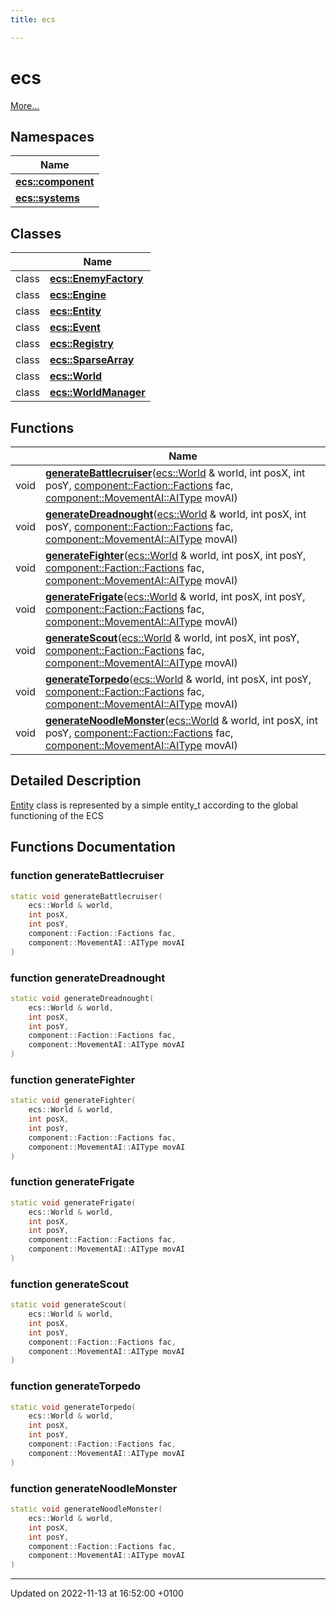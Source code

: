 ```yaml
---
title: ecs

---
```


# ecs

 [More...](#detailed-description)

## Namespaces

| Name           |
| -------------- |
| **[ecs::component](Namespaces/namespaceecs_1_1component.md)**  |
| **[ecs::systems](Namespaces/namespaceecs_1_1systems.md)**  |

## Classes

|                | Name           |
| -------------- | -------------- |
| class | **[ecs::EnemyFactory](Classes/classecs_1_1_enemy_factory.md)**  |
| class | **[ecs::Engine](Classes/classecs_1_1_engine.md)**  |
| class | **[ecs::Entity](Classes/classecs_1_1_entity.md)**  |
| class | **[ecs::Event](Classes/classecs_1_1_event.md)**  |
| class | **[ecs::Registry](Classes/classecs_1_1_registry.md)**  |
| class | **[ecs::SparseArray](Classes/classecs_1_1_sparse_array.md)**  |
| class | **[ecs::World](Classes/classecs_1_1_world.md)**  |
| class | **[ecs::WorldManager](Classes/classecs_1_1_world_manager.md)**  |

## Functions

|                | Name           |
| -------------- | -------------- |
| void | **[generateBattlecruiser](Namespaces/namespaceecs.md#function-generatebattlecruiser)**([ecs::World](Classes/classecs_1_1_world.md) & world, int posX, int posY, [component::Faction::Factions](Classes/structecs_1_1component_1_1_faction.md#enum-factions) fac, [component::MovementAI::AIType](Classes/structecs_1_1component_1_1_movement_a_i.md#enum-aitype) movAI) |
| void | **[generateDreadnought](Namespaces/namespaceecs.md#function-generatedreadnought)**([ecs::World](Classes/classecs_1_1_world.md) & world, int posX, int posY, [component::Faction::Factions](Classes/structecs_1_1component_1_1_faction.md#enum-factions) fac, [component::MovementAI::AIType](Classes/structecs_1_1component_1_1_movement_a_i.md#enum-aitype) movAI) |
| void | **[generateFighter](Namespaces/namespaceecs.md#function-generatefighter)**([ecs::World](Classes/classecs_1_1_world.md) & world, int posX, int posY, [component::Faction::Factions](Classes/structecs_1_1component_1_1_faction.md#enum-factions) fac, [component::MovementAI::AIType](Classes/structecs_1_1component_1_1_movement_a_i.md#enum-aitype) movAI) |
| void | **[generateFrigate](Namespaces/namespaceecs.md#function-generatefrigate)**([ecs::World](Classes/classecs_1_1_world.md) & world, int posX, int posY, [component::Faction::Factions](Classes/structecs_1_1component_1_1_faction.md#enum-factions) fac, [component::MovementAI::AIType](Classes/structecs_1_1component_1_1_movement_a_i.md#enum-aitype) movAI) |
| void | **[generateScout](Namespaces/namespaceecs.md#function-generatescout)**([ecs::World](Classes/classecs_1_1_world.md) & world, int posX, int posY, [component::Faction::Factions](Classes/structecs_1_1component_1_1_faction.md#enum-factions) fac, [component::MovementAI::AIType](Classes/structecs_1_1component_1_1_movement_a_i.md#enum-aitype) movAI) |
| void | **[generateTorpedo](Namespaces/namespaceecs.md#function-generatetorpedo)**([ecs::World](Classes/classecs_1_1_world.md) & world, int posX, int posY, [component::Faction::Factions](Classes/structecs_1_1component_1_1_faction.md#enum-factions) fac, [component::MovementAI::AIType](Classes/structecs_1_1component_1_1_movement_a_i.md#enum-aitype) movAI) |
| void | **[generateNoodleMonster](Namespaces/namespaceecs.md#function-generatenoodlemonster)**([ecs::World](Classes/classecs_1_1_world.md) & world, int posX, int posY, [component::Faction::Factions](Classes/structecs_1_1component_1_1_faction.md#enum-factions) fac, [component::MovementAI::AIType](Classes/structecs_1_1component_1_1_movement_a_i.md#enum-aitype) movAI) |

## Detailed Description


[Entity](Classes/classecs_1_1_entity.md) class is represented by a simple entity_t according to the global functioning of the ECS 


## Functions Documentation

### function generateBattlecruiser

```cpp
static void generateBattlecruiser(
    ecs::World & world,
    int posX,
    int posY,
    component::Faction::Factions fac,
    component::MovementAI::AIType movAI
)
```


### function generateDreadnought

```cpp
static void generateDreadnought(
    ecs::World & world,
    int posX,
    int posY,
    component::Faction::Factions fac,
    component::MovementAI::AIType movAI
)
```


### function generateFighter

```cpp
static void generateFighter(
    ecs::World & world,
    int posX,
    int posY,
    component::Faction::Factions fac,
    component::MovementAI::AIType movAI
)
```


### function generateFrigate

```cpp
static void generateFrigate(
    ecs::World & world,
    int posX,
    int posY,
    component::Faction::Factions fac,
    component::MovementAI::AIType movAI
)
```


### function generateScout

```cpp
static void generateScout(
    ecs::World & world,
    int posX,
    int posY,
    component::Faction::Factions fac,
    component::MovementAI::AIType movAI
)
```


### function generateTorpedo

```cpp
static void generateTorpedo(
    ecs::World & world,
    int posX,
    int posY,
    component::Faction::Factions fac,
    component::MovementAI::AIType movAI
)
```


### function generateNoodleMonster

```cpp
static void generateNoodleMonster(
    ecs::World & world,
    int posX,
    int posY,
    component::Faction::Factions fac,
    component::MovementAI::AIType movAI
)
```






-------------------------------

Updated on 2022-11-13 at 16:52:00 +0100